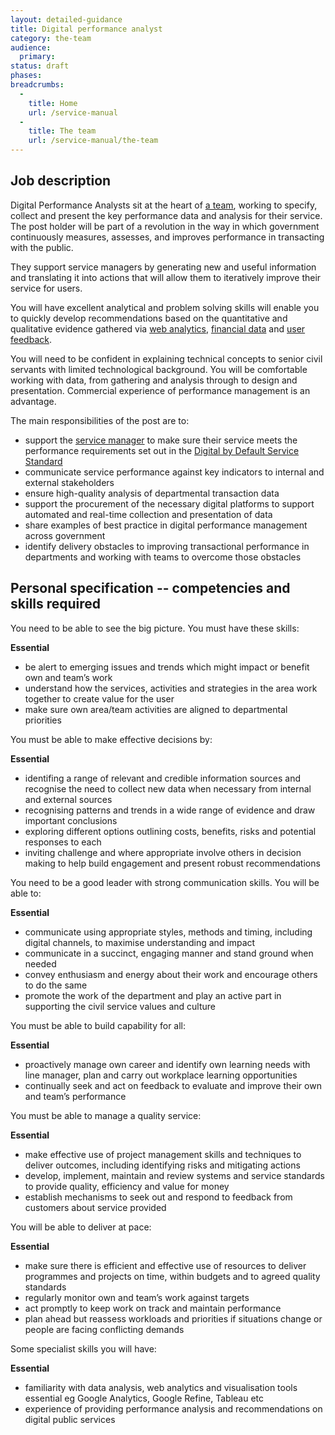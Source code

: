 ```yaml
---
layout: detailed-guidance
title: Digital performance analyst 
category: the-team
audience:
  primary:
status: draft
phases:
breadcrumbs:
  -
    title: Home
    url: /service-manual
  -
    title: The team
    url: /service-manual/the-team
---
```


## Job description

Digital Performance Analysts sit at the heart of [a team](/service-manual/the-team), working to specify, collect and present the key performance data and analysis for their service.  The post holder will be part of a revolution in the way in which government continuously measures, assesses, and improves performance in transacting with the public. 

They support service managers by generating new and useful information and translating it into actions that will allow them to iteratively improve their service for users.

You will have excellent analytical and problem solving skills will enable you to quickly develop recommendations based on the quantitative and qualitative evidence gathered via [web analytics](/service-manual/making-software/analytics-tools.html), [financial data](/service-manual/measurement/cost-per-transaction.html) and [user feedback](/service-manual/operations/helpdesk.html). 

You will need to be confident in explaining technical concepts to senior civil servants with limited technological background. You will be comfortable working with data, from gathering and analysis through to design and presentation. Commercial experience of performance management is an advantage. 

The main responsibilities of the post are to:

* support the [service manager](/service-manual/the-team/service-manager.html) to make sure their service meets the performance requirements set out in the [Digital by Default Service Standard](/service-manual/digital-by-default)
* communicate service performance against key indicators to internal and external stakeholders
* ensure high-quality analysis of departmental transaction data
* support the procurement of the necessary digital platforms to support automated and real-time collection and presentation of data
* share examples of best practice in digital performance management across government
* identify delivery obstacles to improving transactional performance in 	departments and working with teams to overcome those obstacles

## Personal specification -- competencies and skills required 

You need to be able to see the big picture. You must have these skills:

**Essential**  					

* be alert to emerging issues and trends which might impact or benefit own and team’s work
* understand how the services, activities and strategies in the area work together to create value for the user
* make sure own area/team activities are aligned to departmental priorities


You must be able to make effective decisions by: 

**Essential**						

* identifing a range of relevant and credible information sources and recognise the need to collect new data when necessary from internal and external sources
* recognising patterns and trends in a wide range of evidence and draw important conclusions
* exploring different options outlining costs, benefits, risks and potential responses to each
* inviting challenge and where appropriate involve others in decision making to help build engagement and present robust recommendations
		
					
You need to be a good leader with strong communication skills. You will be able to:

**Essential**

* communicate using appropriate styles, methods and timing, including digital channels, to maximise understanding and impact
* communicate in a succinct, engaging manner and stand ground when needed
* convey enthusiasm and energy about their work and encourage others to do the same
* promote the work of the department and play an active part in supporting the civil service values and culture


You must be able to build capability for all:

**Essential**

* proactively manage own career and identify own learning needs with line manager, plan and carry out workplace learning opportunities
* continually seek and act on feedback to evaluate and improve their own and team’s performance


You must be able to manage a quality service:

**Essential**

* make effective use of project management skills and techniques to deliver outcomes, including identifying risks and mitigating actions
* develop, implement, maintain and review systems and service standards to provide quality, efficiency and value for money
* establish mechanisms to seek out and respond to feedback from customers about service provided

							
You will be able to deliver at pace: 

**Essential**

* make sure there is efficient and effective use of resources to deliver programmes and projects on time, within budgets and to agreed quality standards
* regularly monitor own and team’s work against targets
* act promptly to keep work on track and maintain performance
* plan ahead but reassess workloads and priorities if situations change or people are facing conflicting demands

Some specialist skills you will have:

**Essential**

* familiarity with data analysis, web analytics and visualisation tools essential eg Google Analytics, Google Refine, Tableau etc
* experience of providing performance analysis and recommendations on digital public services